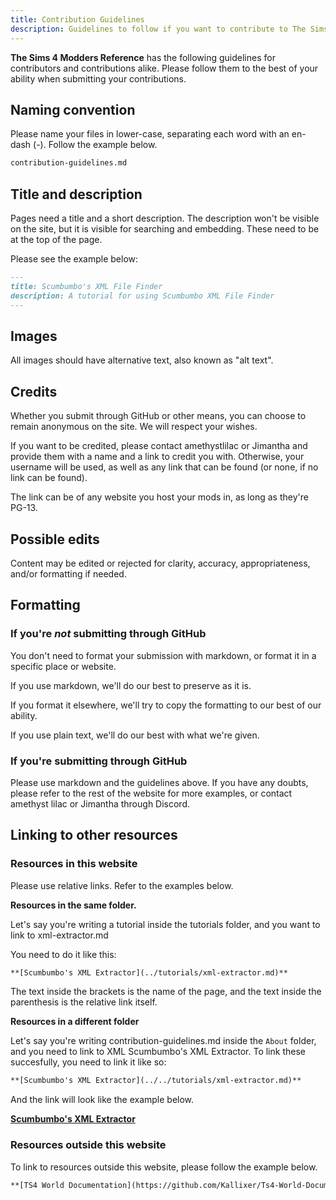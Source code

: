 ```yaml
---
title: Contribution Guidelines
description: Guidelines to follow if you want to contribute to The Sims 4 Modders Reference
---
```


**The Sims 4 Modders Reference** has the following guidelines for contributors and contributions alike. Please follow them to the best of your ability when submitting your contributions.

## Naming convention
Please name your files in lower-case, separating each word with an en-dash (-). Follow the example below.

```markdown
contribution-guidelines.md
```

## Title and description 
Pages need a title and a short description. The description won't be visible on the site, but it is visible for searching and embedding. 
These need to be at the top of the page.

Please see the example below:
```markdown
---
title: Scumbumbo's XML File Finder
description: A tutorial for using Scumbumbo XML File Finder
---
```

## Images

All images should have alternative text, also known as "alt text".

## Credits

Whether you submit through GitHub or other means, you can choose to remain anonymous on the site. We will respect your wishes.

If you want to be credited, please contact amethystlilac or Jimantha and provide them with a name and a link to credit you with. Otherwise, your username will be used, as well as any link that can be found (or none, if no link can be found).

The link can be of any website you host your mods in, as long as they're PG-13.

## Possible edits

Content may be edited or rejected for clarity, accuracy, appropriateness, and/or formatting if needed.

## Formatting

### If you're *not* submitting through GitHub

You don't need to format your submission with markdown, or format it in a specific place or website.

If you use markdown, we'll do our best to preserve as it is.

If you format it elsewhere, we'll try to copy the formatting to our best of our ability.

If you use plain text, we'll do our best with what we're given.

### If you're submitting through GitHub

Please use markdown and the guidelines above. If you have any doubts, please refer to the rest of the website for more examples, or contact amethyst lilac or Jimantha through Discord.

<!--Note: If other modders want to be reached out for solving these questions, let me know!-->

## Linking to other resources

### Resources in this website

Please use relative links. Refer to the examples below.

**Resources in the same folder.**

Let's say you're writing a tutorial inside the tutorials folder, and you want to link to xml-extractor.md

You need to do it like this:

```markdown
**[Scumbumbo's XML Extractor](../tutorials/xml-extractor.md)**
```
The text inside the brackets is the name of the page, and the text inside the parenthesis is the relative link itself.

**Resources in a different folder**

Let's say you're writing contribution-guidelines.md inside the `About` folder, and you need to link to XML Scumbumbo's XML Extractor. To link these succesfully, you need to link it like so:

```markdown
**[Scumbumbo's XML Extractor](../../tutorials/xml-extractor.md)**
```
And the link will look like the example below.

**[Scumbumbo's XML Extractor](../../tutorials/xml-extractor)**

### Resources outside this website

To link to resources outside this website, please follow the example below.

```markdown
**[TS4 World Documentation](https://github.com/Kallixer/Ts4-World-Documentation)**
```